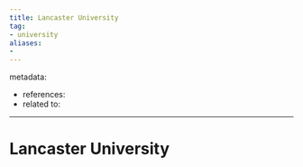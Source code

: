 ```yaml
---
title: Lancaster University
tag:
- university
aliases:
- 
---
```


metadata:
- references:
- related to:

---

# Lancaster University